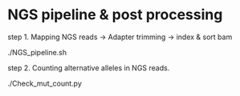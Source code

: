 # NGS pipeline & post processing

step 1. Mapping NGS reads -> Adapter trimming -> index & sort bam

./NGS_pipeline.sh

step 2. Counting alternative alleles in NGS reads.

./Check_mut_count.py
